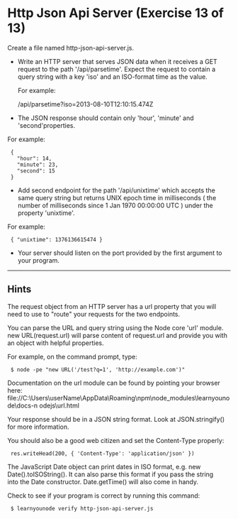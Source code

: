 # Http Json Api Server (Exercise 13 of 13)

  Create a file named http-json-api-server.js.

- Write an HTTP server that serves JSON data when it receives a GET request to the path '/api/parsetime'. Expect the request to contain a query string with a key 'iso' and an ISO-format time as the value.

  For example:

    /api/parsetime?iso=2013-08-10T12:10:15.474Z

- The JSON response should contain only 'hour', 'minute' and 'second'properties. 
  

For example:

     {
       "hour": 14,
       "minute": 23,
       "second": 15
     }

- Add second endpoint for the path '/api/unixtime' which accepts the same query string but returns UNIX epoch time in milliseconds ( the number of milliseconds since 1 Jan 1970 00:00:00 UTC ) under the property 'unixtime'.

For example:

     { "unixtime": 1376136615474 }

- Your server should listen on the port provided by the first argument to your program.

---

 ## Hints

  The request object from an HTTP server has a url property that you will
  need to use to "route" your requests for the two endpoints.

  You can parse the URL and query string using the Node core 'url' module.
  new URL(request.url) will parse content of request.url and provide you
  with an object with helpful properties.

  For example, on the command prompt, type:

     $ node -pe "new URL('/test?q=1', 'http://example.com')"

  Documentation on the url module can be found by pointing your browser
  here:
  file://C:\Users\userName\AppData\Roaming\npm\node_modules\learnyounode\docs-n
  odejs\url.html

  Your response should be in a JSON string format. Look at JSON.stringify()  
  for more information.

  You should also be a good web citizen and set the Content-Type properly:

     res.writeHead(200, { 'Content-Type': 'application/json' })  

  The JavaScript Date object can print dates in ISO format, e.g. new  
  Date().toISOString(). It can also parse this format if you pass the string  
  into the Date constructor. Date.getTime() will also come in handy.

  Check to see if your program is correct by running this command:

     $ learnyounode verify http-json-api-server.js